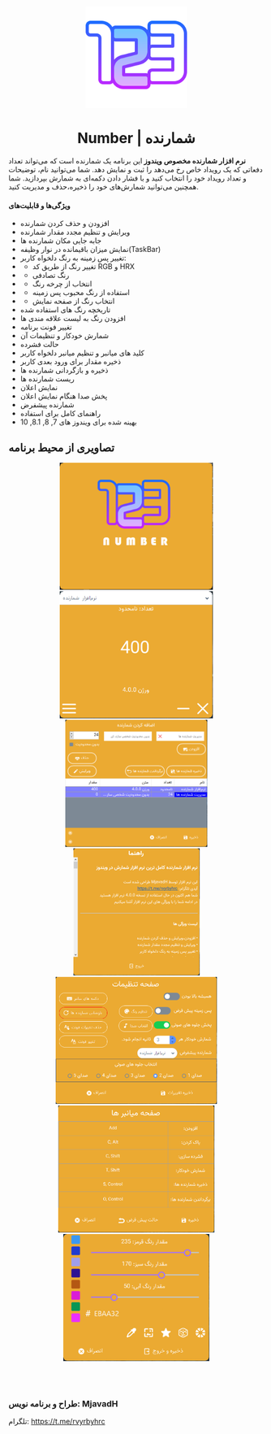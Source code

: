 <p align="center">
<img src="https://github.com/MjavadH/Number/blob/master/Number/Resources/numbers1.png" with="200px" height="200px">
  
  <h1 align="center">Number | شمارنده</h1>
</p>

<b>  نرم افزار شمارنده مخصوص ویندوز </b>
این برنامه یک شمارنده است که می‌تواند تعداد دفعاتی که یک رویداد خاص رخ می‌دهد را ثبت و نمایش دهد. شما می‌توانید نام، توضیحات و تعداد رویداد خود را انتخاب کنید و با فشار دادن دکمه‌ای به شمارش بپردازید. شما همچنین می‌توانید شمارش‌های خود را ذخیره،حذف و مدیریت کنید.


<h4>
ویژگی‌ها و قابلیت‌های
</h4>

- افزودن و حذف کردن شمارنده
- ویرایش و تنظیم مجدد مقدار شمارنده
- جابه جایی مکان شمارنده ها
- نمایش میزان باقیمانده در نوار وظیفه(TaskBar)
- تغییر پس زمینه به رنگ دلخواه کاربر:
- - تغییر رنگ از طریق کد RGB و HRX
- - رنگ تصادفی
- - انتخاب از چرخه رنگ
- - استفاده از رنگ محبوب پس زمینه
- - انتخاب رنگ از صفحه نمایش
- تاریخچه رنگ های استفاده شده
- افزودن رنگ به لیست علاقه مندی ها
- تغییر فونت برنامه
- شمارش خودکار و تنظیمات آن
- حالت فشرده
- کلید های میانبر و تنظیم میانبر دلخواه کاربر
- ذخیره مقدار برای ورود بعدی کاربر
- ذخیره و بازگردانی شمارنده ها
- ریست شمارنده ها
- نمایش اعلان
- پخش صدا هنگام نمایش اعلان
- شمارنده پیشفرض
- راهنمای کامل برای استفاده
- بهینه شده برای ویندوز های 7, 8, 8.1, 10

<h2>
  تصاویری از محیط برنامه
</h2>

<p align="center">
  <img with="250px" height="250px" center src="https://github.com/MjavadH/Number/blob/master/ScreenShot/SplashPage.png">
  <img with="250px" height="250px" center src="https://github.com/MjavadH/Number/blob/master/ScreenShot/MainPage.png">
  <img with="250px" height="250px" center src="https://github.com/MjavadH/Number/blob/master/ScreenShot/AddPage.png">
  <img with="250px" height="250px" center src="https://github.com/MjavadH/Number/blob/master/ScreenShot/HelpPage.png">
  <img with="250px" height="250px" center src="https://github.com/MjavadH/Number/blob/master/ScreenShot/SettingPage.png">
  <img with="250px" height="250px" center src="https://github.com/MjavadH/Number/blob/master/ScreenShot/ShortKeyPage.png">
  <img with="250px" height="250px" center src="https://github.com/MjavadH/Number/blob/master/ScreenShot/ChangeColorPage.png">
</p>
<br><br>

<h3>
طراح و برنامه نویس: MjavadH
</h3>

تلگرام: 
<a href="https://t.me/rvyrbyhrc">https://t.me/rvyrbyhrc</a>
